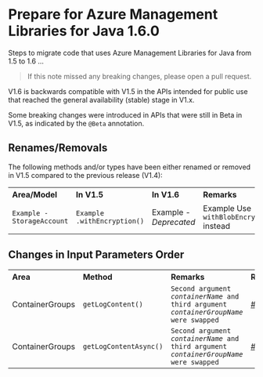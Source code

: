 # Prepare for Azure Management Libraries for Java 1.6.0 #

Steps to migrate code that uses Azure Management Libraries for Java from 1.5 to 1.6 ...

> If this note missed any breaking changes, please open a pull request.


V1.6 is backwards compatible with V1.5 in the APIs intended for public use that reached the general availability (stable) stage in V1.x. 

Some breaking changes were introduced in APIs that were still in Beta in V1.5, as indicated by the `@Beta` annotation.


## Renames/Removals

The following methods and/or types have been either renamed or removed in V1.5 compared to the previous release (V1.4):

<table>
  <tr>
    <th align=left>Area/Model</th>
    <th align=left>In V1.5</th>
    <th align=left>In V1.6</th>
    <th align=left>Remarks</th>
    <th align=left>Ref</th>
  </tr>
  <tr>
    <td><code>Example - StorageAccount</code></td>
    <td><code>Example .withEncryption()</code></td>
    <td>Example - <i>Deprecated</i></td>
    <td>Example Use <code>withBlobEncryption()</code> instead</td>
    <td>Example - <a href="https://github.com/Azure/azure-libraries-for-java/pull/89">PR #89 </a></td>
  </tr>
</table>

## Changes in Input Parameters Order ##

<table>
  <tr>
    <th align=left>Area</th>
    <th align=left>Method</th>
    <th align=left>Remarks</th>
    <th align=left>Ref</th>
  </tr>
  <tr>
    <td>ContainerGroups</td>
    <td><code>getLogContent()</code></td>
    <td><code>Second argument <i>containerName</i> and third argument <i>containerGroupName</i> were swapped</code></td>
    <td><a href="https://github.com/Azure/azure-libraries-for-java/pull/85">#85</a></td>
  </tr>
  <tr>
    <td>ContainerGroups</td>
    <td><code>getLogContentAsync()</code></td>
    <td><code>Second argument <i>containerName</i> and third argument <i>containerGroupName</i> were swapped</code></td>
    <td><a href="https://github.com/Azure/azure-libraries-for-java/pull/85">#85</a></td>
  </tr>
</table>
